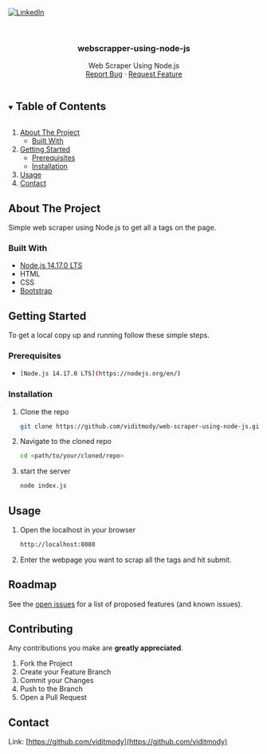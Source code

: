 [![LinkedIn][linkedin-shield]][linkedin-url]

<!-- PROJECT LOGO -->
<br />
<p align="center">
  <a href="https://github.com/viditmody/web-scraper-using-node-js">
  </a>

  <h3 align="center">webscrapper-using-node-js</h3>

  <p align="center">
    Web Scraper Using Node.js
    <br />
    <a href="https://github.com/viditmody/web-scraper-using-node-js/issues">Report Bug</a>
    ·
    <a href="https://github.com/viditmody/web-scraper-using-node-js/issues">Request Feature</a>
  </p>
</p>



<!-- TABLE OF CONTENTS -->
<details open="open">
  <summary><h2 style="display: inline-block">Table of Contents</h2></summary>
  <ol>
    <li>
      <a href="#about-the-project">About The Project</a>
      <ul>
        <li><a href="#built-with">Built With</a></li>
      </ul>
    </li>
    <li>
      <a href="#getting-started">Getting Started</a>
      <ul>
        <li><a href="#prerequisites">Prerequisites</a></li>
        <li><a href="#installation">Installation</a></li>
      </ul>
    </li>
    <li><a href="#usage">Usage</a></li>
    <li><a href="#contact">Contact</a></li>
  </ol>
</details>



<!-- ABOUT THE PROJECT -->
## About The Project
Simple web scraper using Node.js to get all a tags on the page.


### Built With

* [Node.js 14.17.0 LTS](https://nodejs.org/en/)
* HTML
* CSS
* [Bootstrap](https://getbootstrap.com/docs/4.6/)



<!-- GETTING STARTED -->
## Getting Started

To get a local copy up and running follow these simple steps.

### Prerequisites

*
    ```sh
    [Node.js 14.17.0 LTS](https://nodejs.org/en/)
  ```

### Installation

1. Clone the repo
   ```sh
   git clone https://github.com/viditmody/web-scraper-using-node-js.git
   ```
2. Navigate to the cloned repo
   ```sh
   cd <path/to/your/cloned/repo>
   ```
3. start the server
    ```sh
    node index.js
    ```



<!-- USAGE EXAMPLES -->
## Usage

1. Open the localhost in your browser
   ```sh
   http://localhost:8080
   ```
2. Enter the webpage you want to scrap all the <a> tags and hit submit.



<!-- ROADMAP -->
## Roadmap

See the [open issues](https://github.com/viditmody/web-scraper-using-node-js/issues) for a list of proposed features (and known issues).



<!-- CONTRIBUTING -->
## Contributing
Any contributions you make are **greatly appreciated**.

1. Fork the Project
2. Create your Feature Branch
3. Commit your Changes
4. Push to the Branch
5. Open a Pull Request



<!-- CONTACT -->
## Contact

Link: [https://github.com/viditmody](https://github.com/viditmody)


[linkedin-shield]: https://img.shields.io/badge/-LinkedIn-black.svg?style=for-the-badge&logo=linkedin&colorB=555
[linkedin-url]: https://www.linkedin.com/in/vidit-m-a85237ab/
